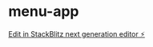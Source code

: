# menu-app

[Edit in StackBlitz next generation editor ⚡️](https://stackblitz.com/~/github.com/renanpvieira/menu-app)
